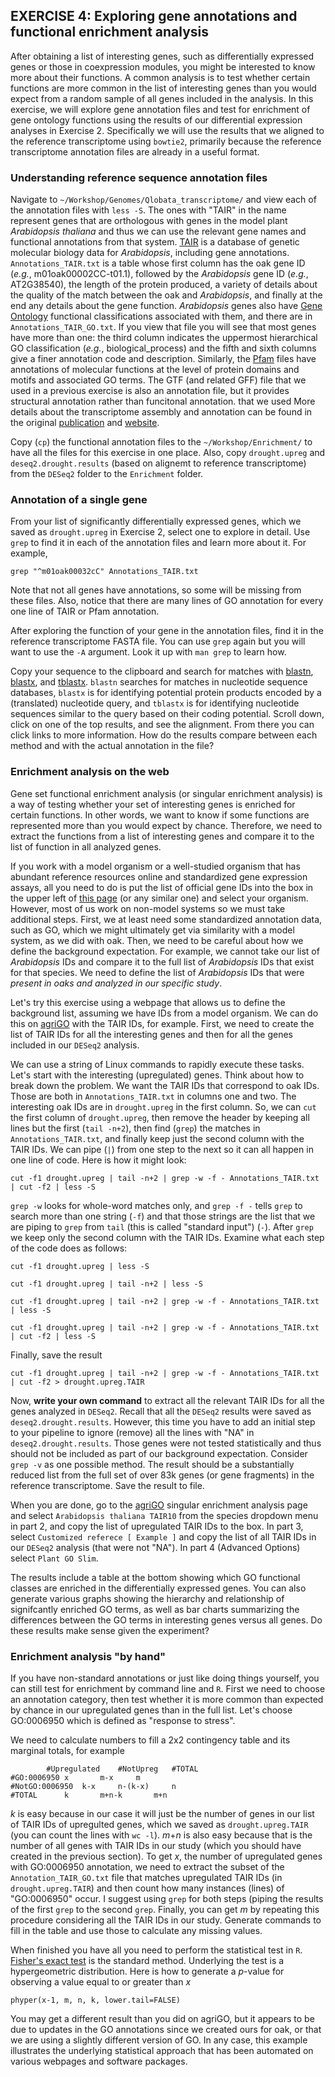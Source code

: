 ## EXERCISE 4: Exploring gene annotations and functional enrichment analysis

After obtaining a list of interesting genes, such as differentially expressed genes or those in coexpression modules, you might be interested to know more about their functions. A common analysis is to test whether certain functions are more common in the list of interesting genes than you would expect from a random sample of all genes included in the analysis. In this exercise, we will explore gene annotation files and test for enrichment of gene ontology functions using the results of our differential expression analyses in Exercise 2. Specifically we will use the results that we aligned to the reference transcriptome using `bowtie2`, primarily because the reference transcriptome  annotation files are already in a useful format. 

### Understanding reference sequence annotation files

Navigate to `~/Workshop/Genomes/Qlobata_transcriptome/` and view each of the annotation files with `less -S`. The ones with "TAIR" in the name represent genes that are orthologous with genes in the model plant *Arabidopsis thaliana* and thus we can use the relevant gene names and functional annotations from that system. [TAIR](https://www.arabidopsis.org/) is a database of genetic molecular biology data for *Arabidopsis*, including gene annotations. `Annotations_TAIR.txt` is a table whose first column has the oak gene ID (*e.g.*, m01oak00002CC-t01.1), followed by the *Arabidopsis* gene ID (*e.g.*, AT2G38540), the length of the protein produced, a variety of details about the quality of the match between the oak and *Arabidopsis*, and finally at the end any details about the gene function. *Arabidopsis* genes also have [Gene Ontology](http://www.geneontology.org/) functional classifications associated with them, and there are in `Annotations_TAIR_GO.txt`. If you view that file you will see that most genes have more than one: the third column indicates the uppermost hierarchical GO classification (*e.g.*, biological_process) and the fifth and sixth columns give a finer annotation code and description. Similarly,  the [Pfam](https://pfam.xfam.org/) files have annotations of molecular functions at the level of protein domains and motifs and associated GO terms. The GTF (and related GFF) file that we used in a previous exercise is also an annotation file, but it provides structural annotation rather than funcitonal annotation. that we used More details about the transcriptome assembly and annotation can be found in the original [publication](https://doi.org/10.1186/s12864-015-1761-4) and [website](http://genomes.mcdb.ucla.edu/OakTSA/).

Copy (`cp`) the functional annotation files to the `~/Workshop/Enrichment/` to have all the files for this exercise in one place. Also, copy `drought.upreg` and `deseq2.drought.results` (based on alignemt to reference transcriptome) from the `DESeq2` folder to the `Enrichment` folder.

### Annotation of a single gene

From your list of significantly differentially expressed genes, which we saved as `drought.upreg` in Exercise 2, select one to explore in detail. Use `grep` to find it in each of the annotation files and learn more about it. For example,

	grep "^m01oak00032cC" Annotations_TAIR.txt

Note that not all genes have annotations, so some will be missing from these files. Also, notice that there are many lines of GO annotation for every one line of TAIR or Pfam annotation. 

After exploring the function of your gene in the annotation files, find it in the reference transcriptome FASTA file. You can use `grep` again but you will want to use the `-A` argument. Look it up with `man grep` to learn how.

Copy your sequence to the clipboard and search for matches with [blastn](https://blast.ncbi.nlm.nih.gov/Blast.cgi?PROGRAM=blastn&PAGE_TYPE=BlastSearch&LINK_LOC=blasthome), [blastx](https://blast.ncbi.nlm.nih.gov/Blast.cgi?PROGRAM=blastx&PAGE_TYPE=BlastSearch&LINK_LOC=blasthome), and [tblastx](https://blast.ncbi.nlm.nih.gov/Blast.cgi?PAGE=Translations&PROGRAM=tblastx&PAGE_TYPE=BlastSearch&BLAST_SPEC=). `blastn` searches for matches in nucleotide sequence databases, `blastx` is for identifying potential protein products encoded by a (translated) nucleotide query, and `tblastx` is for identifying nucleotide sequences similar to the query based on their coding potential. Scroll down, click on one of the top results, and see the alignment. From there you can click links to more information. How do the results compare between each method and with the actual annotation in the file?

### Enrichment analysis on the web

Gene set functional enrichment analysis (or singular enrichment analysis) is a way of testing whether your set of interesting genes is enriched for certain functions. In other words, we want to know if some functions are represented more than you would expect by chance. Therefore, we need to extract the functions from a list of interesting genes and compare it to the list of function in all analyzed genes.

If you work with a model organism or a well-studied organism that has abundant reference resources online and standardized gene expression assays, all you need to do is put the list of official gene IDs into the box in the upper left of [this page](http://www.geneontology.org/) (or any similar one) and select your organism. However, most of us work on non-model systems so we must take additional steps. First, we at least need some standardized annotation data, such as GO, which we might ultimately get via similarity with a model system, as we did with oak. Then, we need to be careful about how we define the background expectation. For example, we cannot take our list of *Arabidopsis* IDs and compare it to the full list of *Arabidopsis* IDs that exist for that species. We need to define the list of *Arabidopsis* IDs that were *present in oaks and analyzed in our specific study*. 

Let's try this exercise using a webpage that allows us to define the background list, assuming we have IDs from a model organism. We can do this on [agriGO](http://bioinfo.cau.edu.cn/agriGO/analysis.php) with the TAIR IDs, for example. First, we need to create the list of TAIR IDs for all the interesting genes and then for all the genes included in our `DESeq2` analysis. 

We can use a string of Linux commands to rapidly execute these tasks. Let's start with the interesting (upregulated) genes. Think about how to break down the problem. We want the TAIR IDs that correspond to oak IDs. Those are both in `Annotations_TAIR.txt` in columns one and two. The interesting oak IDs are in `drought.upreg` in the first column. So, we can `cut` the first column of `drought.upreg`, then remove the header by keeping all lines but the first (`tail -n+2`), then find (`grep`) the matches in `Annotations_TAIR.txt`, and finally keep just the second column with the TAIR IDs. We can pipe (`|`) from one step to the next so it can all happen in one line of code. Here is how it might look:
	
	cut -f1 drought.upreg | tail -n+2 | grep -w -f - Annotations_TAIR.txt | cut -f2 | less -S

`grep -w` looks for whole-word matches only, and `grep -f -` tells `grep` to search more than one string (`-f`) and that those strings are the list that we are piping to `grep` from `tail` (this is called "standard input") (`-`). After `grep` we keep only the second column with the TAIR IDs. Examine what each step of the code does as follows:

	cut -f1 drought.upreg | less -S
	
	cut -f1 drought.upreg | tail -n+2 | less -S
	
	cut -f1 drought.upreg | tail -n+2 | grep -w -f - Annotations_TAIR.txt | less -S
	
	cut -f1 drought.upreg | tail -n+2 | grep -w -f - Annotations_TAIR.txt | cut -f2 | less -S
	
Finally, save the result

	cut -f1 drought.upreg | tail -n+2 | grep -w -f - Annotations_TAIR.txt | cut -f2 > drought.upreg.TAIR

Now, **write your own command** to extract all the relevant TAIR IDs for all the genes analyzed in `DESeq2`. Recall that all the `DESeq2` results were saved as `deseq2.drought.results`. However, this time you have to add an initial step to your pipeline to ignore (remove) all the lines with "NA" in `deseq2.drought.results`. Those genes were not tested statistically and thus should not be included as part of our background expectation. Consider `grep -v` as one possible method. The result should be a substantially reduced list from the full set of over 83k genes (or gene fragments) in the reference transcriptome. Save the result to file.

When you are done, go to the [agriGO](http://bioinfo.cau.edu.cn/agriGO/analysis.php) singular enrichment analysis page and select `Arabidopsis thaliana TAIR10` from the species dropdown menu in part 2, and copy the list of upregulated TAIR IDs to the box. In part 3, select `Customized referece [ Example ]` and copy the list of all TAIR IDs in our `DESeq2` analysis (that were not "NA"). In part 4 (Advanced Options) select `Plant GO Slim`.

The results include a table at the bottom showing which GO functional classes are enriched in the differentially expressed genes. You can also generate various graphs showing the hierarchy and relationship of signifcantly enriched GO terms, as well as bar charts summarizing the differences between the GO terms in interesting genes versus all genes. Do these results make sense given the experiment?

### Enrichment analysis "by hand"

If you have non-standard annotations or just like doing things yourself, you can still test for enrichment by command line and `R`. First we need to choose an annotation category, then test whether it is more common than expected by chance in our upregulated genes than in the full list. Let's choose GO:0006950 which is defined as "response to stress". 

We need to calculate numbers to fill a 2x2 contingency table and its marginal totals, for example

			#Upregulated	#NotUpreg	#TOTAL
	#GO:0006950	x		m-x		m
	#NotGO:0006950	k-x		n-(k-x)		n
	#TOTAL		k		m+n-k		m+n

*k* is easy because in our case it will just be the number of genes in our list of TAIR IDs of upregulted genes, which we saved as `drought.upreg.TAIR` (you can count the lines with `wc -l`). *m*+*n* is also easy because that is the number of all genes with TAIR IDs in our study (which you should have created in the previous section). To get *x*, the number of upregulated genes with GO:0006950 annotation, we need to extract the subset of the `Annotation_TAIR_GO.txt` file that matches upregulated TAIR IDs (in `drought.upreg.TAIR`) and then count how many instances (lines) of "GO:0006950" occur. I suggest using `grep` for both steps (piping the results of the first `grep` to the second `grep`. Finally, you can get *m* by repeating this procedure considering all the TAIR IDs in our study. Generate commands to fill in the table and use those to calculate any missing values.

When finished you have all you need to perform the statistical test in `R`. [Fisher's exact test](https://en.wikipedia.org/wiki/Fisher%27s_exact_test) is the standard method. Underlying the test is a hypergeometric distribution. Here is how to generate a *p*-value for observing a value equal to or greater than *x*

	phyper(x-1, m, n, k, lower.tail=FALSE)

You may get a different result than you did on agriGO, but it appears to be due to updates in the GO annotations since we created ours for oak, or that we are using a slightly different version of GO. In any case, this example illustrates the underlying statistical approach that has been automated on various webpages and software packages. 

